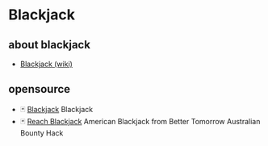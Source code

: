 # Blackjack

## about blackjack

* [Blackjack (wiki)](https://en.wikipedia.org/wiki/Blackjack)

## opensource

* 🃏 [Blackjack](https://github.com/Apostrophe-Corp/Blackjack/tree/main/v2.1) Blackjack
* 🃏 [Reach Blackjack](https://github.com/nstanford5/Reach-Blackjack) American Blackjack from Better Tomorrow Australian Bounty Hack
